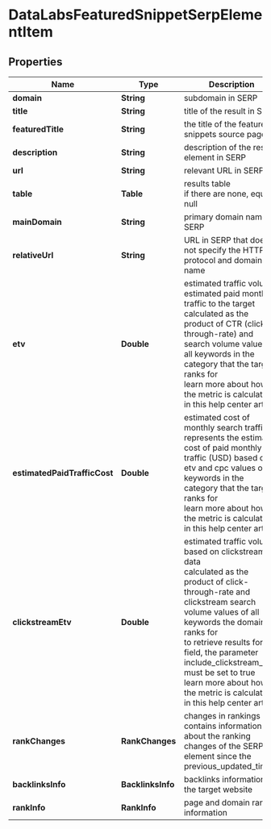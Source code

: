 # DataLabsFeaturedSnippetSerpElementItem


## Properties

| Name | Type | Description | Notes |
|------------ | ------------- | ------------- | -------------|
**domain** | **String** | subdomain in SERP |[optional]|
**title** | **String** | title of the result in SERP |[optional]|
**featuredTitle** | **String** | the title of the featured snippets source page |[optional]|
**description** | **String** | description of the results element in SERP |[optional]|
**url** | **String** | relevant URL in SERP |[optional]|
**table** | **Table** | results table<br>if there are none, equals null |[optional]|
**mainDomain** | **String** | primary domain name in SERP |[optional]|
**relativeUrl** | **String** | URL in SERP that does not specify the HTTPs protocol and domain name |[optional]|
**etv** | **Double** | estimated traffic volume<br>estimated paid monthly traffic to the target<br>calculated as the product of CTR (click-through-rate) and search volume values of all keywords in the category that the target ranks for<br>learn more about how the metric is calculated in this help center article |[optional]|
**estimatedPaidTrafficCost** | **Double** | estimated cost of monthly search traffic<br>represents the estimated cost of paid monthly traffic (USD) based on etv and cpc values of all keywords in the category that the target ranks for<br>learn more about how the metric is calculated in this help center article |[optional]|
**clickstreamEtv** | **Double** | estimated traffic volume based on clickstream data<br>calculated as the product of click-through-rate and clickstream search volume values of all keywords the domain ranks for<br>to retrieve results for this field, the parameter include_clickstream_data must be set to true<br>learn more about how the metric is calculated in this help center article |[optional]|
**rankChanges** | **RankChanges** | changes in rankings<br>contains information about the ranking changes of the SERP element since the previous_updated_time |[optional]|
**backlinksInfo** | **BacklinksInfo** | backlinks information for the target website |[optional]|
**rankInfo** | **RankInfo** | page and domain rank information |[optional]|